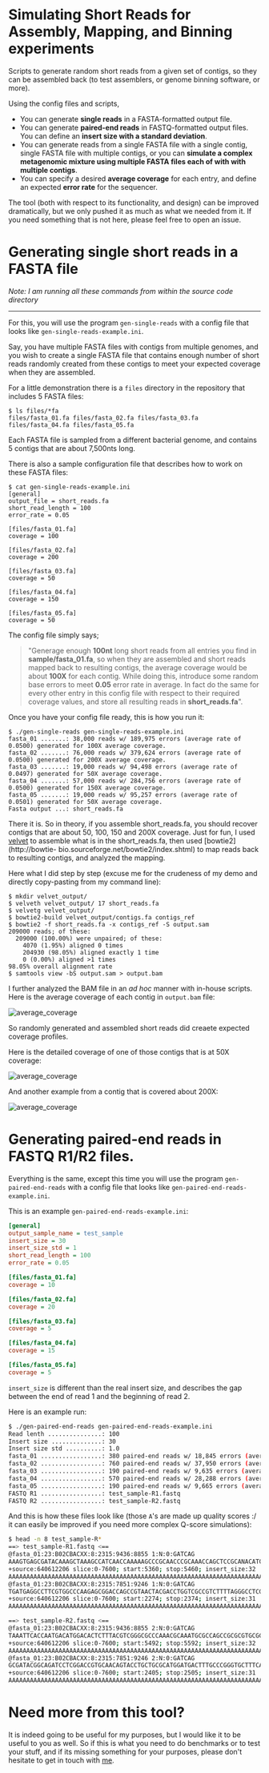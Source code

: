 # Simulating Short Reads for Assembly, Mapping, and Binning experiments

Scripts to generate random short reads from a given set of contigs, so they can be assembled back (to test assemblers, or genome binning software, or more).

Using the config files and scripts,

* You can generate **single reads** in a FASTA-formatted output file.
* You can generate **paired-end reads** in FASTQ-formatted output files. You can define an **insert size with a standard deviation**.
* You can generate reads from a single FASTA file with a single contig, single FASTA file with multiple contigs, or you can **simulate a complex metagenomic mixture using multiple FASTA files each of with with multiple contigs**.
* You can specify a desired __average coverage__ for each entry, and define an expected __error rate__ for the sequencer.

The tool (both with respect to its functionality, and design) can be improved dramatically, but we only pushed it as much as what we needed from it. If you need something that is not here, please feel free to open an issue. 


# Generating single short reads in a FASTA file

_Note: I am running all these commands from within the source code directory_

---

For this, you will use the program `gen-single-reads` with a config file that looks like `gen-single-reads-example.ini`.

Say, you have multiple FASTA files with contigs from multiple genomes, and you
wish to create a single FASTA file that contains enough number of short reads
randomly created from these contigs to meet your expected coverage when they are
assembled.

For a little demonstration there is a `files` directory in the repository that includes 5 FASTA files:

    $ ls files/*fa
    files/fasta_01.fa files/fasta_02.fa files/fasta_03.fa files/fasta_04.fa files/fasta_05.fa

Each FASTA file is sampled from a different bacterial genome, and contains 5 contigs
that are about 7,500nts long.

There is also a sample configuration file that describes how to work on these FASTA files:

    $ cat gen-single-reads-example.ini
    [general]
    output_file = short_reads.fa
    short_read_length = 100
    error_rate = 0.05
    
    [files/fasta_01.fa]
    coverage = 100
    
    [files/fasta_02.fa]
    coverage = 200
    
    [files/fasta_03.fa]
    coverage = 50
    
    [files/fasta_04.fa]
    coverage = 150
    
    [files/fasta_05.fa]
    coverage = 50

The config file simply says;

> "Generage enough __100nt__ long short reads from all entries you find in
__sample/fasta_01.fa__, so when they are assembled and short reads mapped back
to resulting contigs, the average coverage would be about __100X__ for each contig.
While doing this, introduce some random base errors to meet __0.05__ error rate in
average. In fact do the same for every other entry in this config file with respect
to their required coverage values, and store all resulting reads in __short_reads.fa__".

Once you have your config file ready, this is how you run it:

    $ ./gen-single-reads gen-single-reads-example.ini
    fasta_01 .......: 38,000 reads w/ 189,975 errors (average rate of 0.0500) generated for 100X average coverage.
    fasta_02 .......: 76,000 reads w/ 379,624 errors (average rate of 0.0500) generated for 200X average coverage.
    fasta_03 .......: 19,000 reads w/ 94,498 errors (average rate of 0.0497) generated for 50X average coverage.
    fasta_04 .......: 57,000 reads w/ 284,756 errors (average rate of 0.0500) generated for 150X average coverage.
    fasta_05 .......: 19,000 reads w/ 95,257 errors (average rate of 0.0501) generated for 50X average coverage.
    Fasta output ...: short_reads.fa

There it is. So in theory, if you assemble short_reads.fa, you should recover
contigs that are about 50, 100, 150 and 200X coverage. Just for fun, I used
[velvet](https://www.ebi.ac.uk/~zerbino/velvet/) to assemble what is in the
short_reads.fa, then used [bowtie2](http://bowtie-
bio.sourceforge.net/bowtie2/index.shtml) to map reads back to resulting contigs,
and analyzed the mapping.

Here what I did step by step (excuse me for the crudeness of my demo and
directly copy-pasting from my command line):

    $ mkdir velvet_output/
    $ velveth velvet_output/ 17 short_reads.fa
    $ velvetg velvet_output/
    $ bowtie2-build velvet_output/contigs.fa contigs_ref
    $ bowtie2 -f short_reads.fa -x contigs_ref -S output.sam
    209000 reads; of these:
      209000 (100.00%) were unpaired; of these:
        4070 (1.95%) aligned 0 times
        204930 (98.05%) aligned exactly 1 time
        0 (0.00%) aligned >1 times
    98.05% overall alignment rate
    $ samtools view -bS output.sam > output.bam

I further analyzed the BAM file in an _ad hoc_ manner with in-house scripts.
Here is the average coverage of each contig in `output.bam` file:

![average_coverage](https://raw.githubusercontent.com/meren/reads-for-assembly/master/files/average_coverage.png)

So randomly generated and assembled short reads did creaete expected coverage
profiles.

Here is the detailed coverage of one of those contigs that is at 50X coverage:

![average_coverage](https://raw.githubusercontent.com/meren/reads-for-assembly/master/files/50X.png)

And another example from a contig that is covered about 200X:

![average_coverage](https://raw.githubusercontent.com/meren/reads-for-assembly/master/files/200X.png)

# Generating paired-end reads in FASTQ R1/R2 files.

Everything is the same, except this time you will use the program `gen-paired-end-reads` with a config file that looks like `gen-paired-end-reads-example.ini`.

This is an example `gen-paired-end-reads-example.ini`:

``` ini
[general]
output_sample_name = test_sample
insert_size = 30
insert_size_std = 1
short_read_length = 100
error_rate = 0.05

[files/fasta_01.fa]
coverage = 10

[files/fasta_02.fa]
coverage = 20

[files/fasta_03.fa]
coverage = 5

[files/fasta_04.fa]
coverage = 15

[files/fasta_05.fa]
coverage = 5
```

`insert_size` is different than the real insert size, and describes the gap between the end of read 1 and the beginning of read 2.

Here is an example run:

``` bash
$ ./gen-paired-end-reads gen-paired-end-reads-example.ini
Read lenth ...............: 100
Insert size ..............: 30
Insert size std ..........: 1.0
fasta_01 .................: 380 paired-end reads w/ 18,845 errors (average rate of 0.2480) generated for 10X average coverage.
fasta_02 .................: 760 paired-end reads w/ 37,950 errors (average rate of 0.2497) generated for 20X average coverage.
fasta_03 .................: 190 paired-end reads w/ 9,635 errors (average rate of 0.2536) generated for 5X average coverage.
fasta_04 .................: 570 paired-end reads w/ 28,288 errors (average rate of 0.2481) generated for 15X average coverage.
fasta_05 .................: 190 paired-end reads w/ 9,665 errors (average rate of 0.2543) generated for 5X average coverage.
FASTQ R1 .................: test_sample-R1.fastq
FASTQ R2 .................: test_sample-R2.fastq
```

And this is how these files look like (those `A`'s are made up quality scores :/ it can easily be improved if you need more complex Q-score simulations):

``` bash
$ head -n 8 test_sample-R*
==> test_sample-R1.fastq <==
@fasta_01:23:B02CBACXX:8:2315:9436:8855 1:N:0:GATCAG
AAAGTGAGCGATACAAAGCTAAAGCCATCAACCAAAAAGCCCGCAACCCGCAAACCAGCTCCGCANACATCGGAGCTATCCAAGGACGATGACTNCCTGT
+source:640612206 slice:0-7600; start:5360; stop:5460; insert_size:32
AAAAAAAAAAAAAAAAAAAAAAAAAAAAAAAAAAAAAAAAAAAAAAAAAAAAAAAAAAAAAAAAAAAAAAAAAAAAAAAAAAAAAAAAAAAAAAAAAAAA
@fasta_01:23:B02CBACXX:8:2315:7851:9246 1:N:0:GATCAG
TGATGAGGCCTTCGTGGCCCAAGAGCGGACCAGCCGTAACTACGACCTGGTCGCCGTCTTTTAGGGCCTCGCTCATGGGCACCACGCGGTTTCCCCTATT
+source:640612206 slice:0-7600; start:2274; stop:2374; insert_size:31
AAAAAAAAAAAAAAAAAAAAAAAAAAAAAAAAAAAAAAAAAAAAAAAAAAAAAAAAAAAAAAAAAAAAAAAAAAAAAAAAAAAAAAAAAAAAAAAAAAAA

==> test_sample-R2.fastq <==
@fasta_01:23:B02CBACXX:8:2315:9436:8855 2:N:0:GATCAG
TAAATTCACCAATGACATGGACACTCTTTACGTCGGGCGCCCAAACGCAAATGCGCCAGCCGCGCGTGCGCTGCTGCGTGTCGGGATTCGCGCCGATCTT
+source:640612206 slice:0-7600; start:5492; stop:5592; insert_size:32
AAAAAAAAAAAAAAAAAAAAAAAAAAAAAAAAAAAAAAAAAAAAAAAAAAAAAAAAAAAAAAAAAAAAAAAAAAAAAAAAAAAAAAAAAAAAAAAAAAAA
@fasta_01:23:B02CBACXX:8:2315:7851:9246 2:N:0:GATCAG
GCGATACGGCAGATCCTCGGACCGTGCAACAGTACCTGCTGCGCATGGATGACTTTGCCCGGGTGCTTTCACAGGACGGTCAGTTTGTGCCGTTGGCAAA
+source:640612206 slice:0-7600; start:2405; stop:2505; insert_size:31
AAAAAAAAAAAAAAAAAAAAAAAAAAAAAAAAAAAAAAAAAAAAAAAAAAAAAAAAAAAAAAAAAAAAAAAAAAAAAAAAAAAAAAAAAAAAAAAAAAAA
```


# Need more from this tool?

It is indeed going to be useful for my purposes, but I would like it to be
useful to you as well. So if this is what you need to do benchmarks or to test
your stuff, and if its missing something for your purposes, please don't
hesitate to get in touch with [me](http://meren.org).
